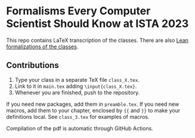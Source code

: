 # Formalisms Every Computer Scientist Should Know at ISTA 2023

This repo contains LaTeX transcription of the classes.
There are also [Lean formalizations of the classes](https://github.com/madvorak/fecssk). 

## Contributions

1. Type your class in a separate TeX file `class_X.tex`.
2. Link to it in `main.tex` adding `\input{class_X.tex}`.
3. Whenever you are finished, push to the repository.

If you need new packages, add them in `preamble.tex`.
If you need new macros, add them to your chapter, enclosed by `{{` and `}}` to make your definitions local.
See `class_3.tex` for examples of macros.

Compilation of the pdf is automatic through GitHub Actions.

